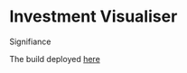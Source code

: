 # Investment Visualiser

Signifiance

The build deployed [here](https://ashishjain0338.github.io/investment_visualiser/)

